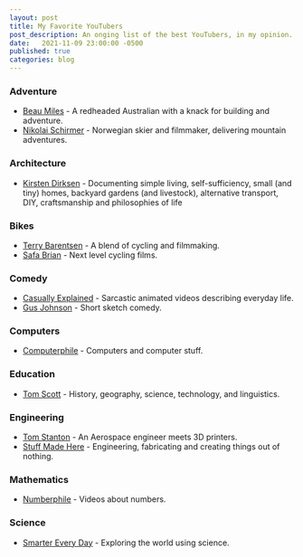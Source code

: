 ```yaml
---
layout: post
title: My Favorite YouTubers
post_description: An onging list of the best YouTubers, in my opinion.
date:   2021-11-09 23:00:00 -0500
published: true
categories: blog
---
```

### Adventure
* [Beau Miles](https://www.youtube.com/c/BeauMiles) - A redheaded Australian with a knack for building and adventure.
* [Nikolai Schirmer](https://www.youtube.com/c/NikolaiSchirmerchannel) - Norwegian skier and filmmaker, delivering mountain adventures.

### Architecture
* [Kirsten Dirksen](https://www.youtube.com/channel/UCDsElQQt_gCZ9LgnW-7v-cQ) - Documenting simple living, self-sufficiency, small (and tiny) homes, backyard gardens (and livestock), alternative transport, DIY, craftsmanship and philosophies of life

### Bikes
* [Terry Barentsen](https://www.youtube.com/c/TerryBarentsenVision) - A blend of cycling and filmmaking.
* [Safa Brian](https://www.youtube.com/c/SAFABrian) - Next level cycling films.

### Comedy
* [Casually Explained](https://www.youtube.com/c/CasuallyExplained) - Sarcastic animated videos describing everyday life.
* [Gus Johnson](https://www.youtube.com/c/gustoonz) - Short sketch comedy.

### Computers
* [Computerphile](https://www.youtube.com/user/Computerphile) - Computers and computer stuff.

### Education
* [Tom Scott](https://www.youtube.com/c/TomScottGo) - History, geography, science, technology, and linguistics.

### Engineering
* [Tom Stanton](https://www.youtube.com/c/TomStantonEngineering) - An Aerospace engineer meets 3D printers.
* [Stuff Made Here](https://www.youtube.com/c/StuffMadeHere) - Engineering, fabricating and creating things out of nothing.

### Mathematics
* [Numberphile](https://www.youtube.com/user/Numberphile) - Videos about numbers.

### Science
* [Smarter Every Day](https://www.youtube.com/c/smartereveryday) - Exploring the world using science.
